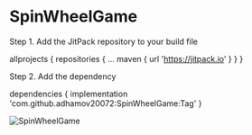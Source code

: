 # SpinWheelGame

Step 1. Add the JitPack repository to your build file

allprojects {
		repositories {
			...
			maven { url 'https://jitpack.io' }
		}
	}
  
  Step 2. Add the dependency
  
  dependencies {
	        implementation 'com.github.adhamov20072:SpinWheelGame:Tag'
	}
  
 
   ![SpinWheelGame](https://static.vecteezy.com/system/resources/previews/002/879/010/non_2x/wheel-of-fortune-lucky-icon-illustration-free-vector.jpg
   )
